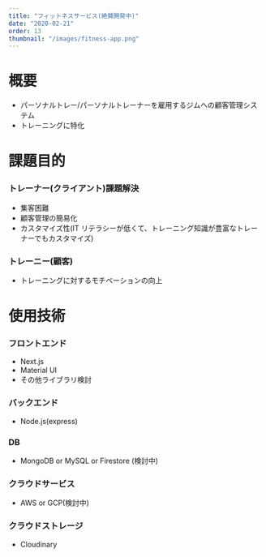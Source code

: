 ```yaml
---
title: "フィットネスサービス(絶賛開発中)"
date: "2020-02-21"
order: 13
thumbnail: "/images/fitness-app.png"
---
```


# 概要

- パーソナルトレー/パーソナルトレーナーを雇用するジムへの顧客管理システム
- トレーニングに特化

# 課題目的

### トレーナー(クライアント)課題解決

- 集客困難
- 顧客管理の簡易化
- カスタマイズ性(IT リテラシーが低くて、トレーニング知識が豊富なトレーナーでもカスタマイズ)

### トレーニー(顧客)

- トレーニングに対するモチベーションの向上

# 使用技術

### フロントエンド

- Next.js
- Material UI
- その他ライブラリ検討

### バックエンド

- Node.js(express)

### DB

- MongoDB or MySQL or Firestore (検討中)

### クラウドサービス

- AWS or GCP(検討中)

### クラウドストレージ

- Cloudinary

